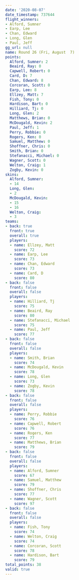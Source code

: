 ```yaml
---
date: '2020-08-07'
date_timestamp: 737644
flight_winners:
- Alford, Sumner
- Earp, Lee
- Chan, Edward
- Long, Glen
- Paul, Jeff
gg_url: null
name: Round 26 (Fri, August  7)
points:
  Alford, Sumner: 2
  Beaird, Ray: 0
  Capwell, Robert: 0
  Card, D: 7
  Chan, Edward: 8
  Corcoran, Scott: 0
  Earp, Lee: 8
  Ellzey, Matt: 7
  Fish, Tony: 0
  Hardison, Bart: 0
  Hilliard, Tj: 0
  Long, Glen: 2
  Matthews, Brian: 0
  McDougald, Kevin: 2
  Paul, Jeff: 1
  Perry, Robbie: 0
  Rogers, Ken: 0
  Samuel, Matthew: 0
  Shoffner, Chris: 0
  Smith, Brian: 0
  Stefanacci, Michael: 0
  Wagner, Scott: 0
  Welton, Craig: 1
  Zogby, Kevin: 0
skins:
  Alford, Sumner:
  - 14
  Long, Glen:
  - 2
  McDougald, Kevin:
  - 15
  - 16
  Welton, Craig:
  - 3
teams:
- back: true
  front: true
  overall: true
  players:
  - name: Ellzey, Matt
    score: 72
  - name: Earp, Lee
    score: 73
  - name: Chan, Edward
    score: 73
  - name: Card, D
    score: 80
- back: false
  front: false
  overall: false
  players:
  - name: Hilliard, Tj
    score: 75
  - name: Beaird, Ray
    score: 80
  - name: Stefanacci, Michael
    score: 75
  - name: Paul, Jeff
    score: 77
- back: false
  front: false
  overall: false
  players:
  - name: Smith, Brian
    score: 74
  - name: McDougald, Kevin
    score: 78
  - name: Long, Glen
    score: 73
  - name: Zogby, Kevin
    score: 78
- back: false
  front: false
  overall: false
  players:
  - name: Perry, Robbie
    score: 76
  - name: Capwell, Robert
    score: 76
  - name: Rogers, Ken
    score: 77
  - name: Matthews, Brian
    score: 79
- back: false
  front: false
  overall: false
  players:
  - name: Alford, Sumner
    score: 67
  - name: Samuel, Matthew
    score: 79
  - name: Shoffner, Chris
    score: 77
  - name: Wagner, Scott
    score: 97
- back: false
  front: false
  overall: false
  players:
  - name: Fish, Tony
    score: 74
  - name: Welton, Craig
    score: 74
  - name: Corcoran, Scott
    score: 78
  - name: Hardison, Bart
    score: 79
total_points: 38
valid: true
---
```

